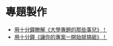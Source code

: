 # 專題製作

* [用十分鐘瞭解《大學專題的那些事兒》！](https://www.slideshare.net/ccckmit/ss-67436152)
* [用十分鐘《讓你的專案一開始就搞砸》！](https://www.slideshare.net/ccckmit/ss-67392673)
